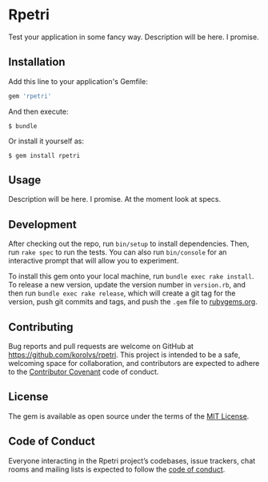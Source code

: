 # Rpetri

Test your application in some fancy way.
Description will be here. I promise.

## Installation

Add this line to your application's Gemfile:

```ruby
gem 'rpetri'
```

And then execute:

    $ bundle

Or install it yourself as:

    $ gem install rpetri

## Usage

Description will be here. I promise.
At the moment look at specs.

## Development

After checking out the repo, run `bin/setup` to install dependencies. Then, run `rake spec` to run the tests. You can also run `bin/console` for an interactive prompt that will allow you to experiment.

To install this gem onto your local machine, run `bundle exec rake install`. To release a new version, update the version number in `version.rb`, and then run `bundle exec rake release`, which will create a git tag for the version, push git commits and tags, and push the `.gem` file to [rubygems.org](https://rubygems.org).

## Contributing

Bug reports and pull requests are welcome on GitHub at https://github.com/korolvs/rpetri. This project is intended to be a safe, welcoming space for collaboration, and contributors are expected to adhere to the [Contributor Covenant](http://contributor-covenant.org) code of conduct.

## License

The gem is available as open source under the terms of the [MIT License](https://opensource.org/licenses/MIT).

## Code of Conduct

Everyone interacting in the Rpetri project’s codebases, issue trackers, chat rooms and mailing lists is expected to follow the [code of conduct](https://github.com/[USERNAME]/rpetri/blob/master/CODE_OF_CONDUCT.md).
